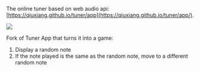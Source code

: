 The online tuner based on web audio api: [https://qiuxiang.github.io/tuner/app](https://qiuxiang.github.io/tuner/app/).

![](https://user-images.githubusercontent.com/1709072/30374834-e23d0bc2-98b8-11e7-91ae-8ac37bfd24b2.png)


Fork of Tuner App that turns it into a game: 
1. Display a random note
2. If the note played is the same as the random note, move to a different random note
